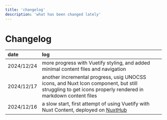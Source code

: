 ```yaml
---
title: 'changelog'
description: 'what has been changed lately'
---
```


# Changelog


| date | log |
| :-- | :-- |
| 2024/12/24 | more progress with Vuetify styling, and added minimal content files and navigation |
| 2024/12/17 | another incremental progress, usig UNOCSS icons, and Nuxt Icon component, but still struggling to get icons properly rendered in markdown content files |
| 2024/12/16 | a slow start, first attempt of using Vuetify with Nuxt Content, deployed on [NuxtHub](https://admin.hub.nuxt.com/marco-a-almeida/hello-edge/production) |
